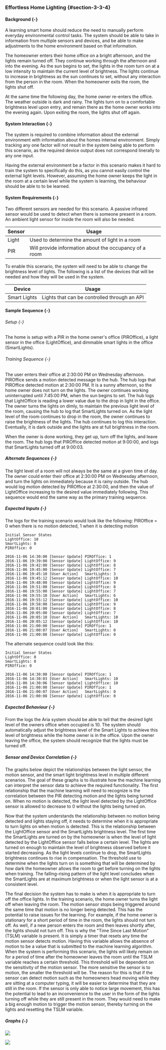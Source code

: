 ### Effortless Home Lighting {#section-3-3-4}

#### Background {-}

A learning smart home should reduce the need to manually perform everyday environmental control 
tasks. The system should be able to take in information from multiple sensors and devices, and be
able to make adjustments to the home environment based on that information. 

The homeowner enters their home office on a bright afternoon, and the lights remain turned off. 
They continue working through the afternoon and into the evening. As the sun begins to set, the lights
in the room turn on at a low intensity to maintain the current level of brightness. The lights continue
to increase in brightness as the sun continues to set, without any interaction from the person in the
room. When the homeowner exits the room, the lights shut off.

At the same time the following day, the home owner re-enters the office. The weather outside is dark
and rainy. The lights turn on to a comfortable brightness level upon entry, and remain there as
the home owner works into the evening again. Upon exiting the room, the lights shut off again.

#### System Interaction {-}

The system is required to combine information about the external environment with information about
the homes internal environment. Simply tracking any one factor will not result in the system 
being able to perform this scenario, as the required device output does not correspond linerally to
any one input.

Having the external environment be a factor in this scenario makes it hard to train the system 
to specifically do this, as you cannot easily control the external light levels. However, assuming the
home owner keeps the light in the room at a certain level while the system is learning, the behaviour
should be able to to be learned.

#### System Requirements {-}

Two different sensors are needed for this scenario. A passive infrared sensor would be used to detect
when there is someone present in a room. An ambient light sensor for inside the room will also be
needed.

| Sensor         | Usage                                                    |
| -------------- | -------------------------------------------------------- |
| Light          | Used to determine the amount of light in a room          |
| PIR            | Will provide information about the occupancy of a room   |

To enable this scenario, the system will need to be able to change the brightness level of lights.
The following is a list of the devices that will be needed and how they will be used in the system.

| Device                | Usage                                           |
| --------------------- | ----------------------------------------------- |
| Smart Lights          | Lights that can be controlled through an API    |


#### Sample Sequence {-}

###### Setup {-}

The home is setup with a PIR in the home owner's office (PIROffice), a light sensor in the office 
(LightOffice), and dimmable smart lights in the office (SmartLights).

###### Training Sequence {-}

The user enters their office at 2:30:00 PM on Wednesday afternoon. PIROffice sends a motion detected 
message to the hub. The hub logs that PIROffice detected motion at 2:30:00 PM. It is a sunny afternoon,
so the home owner does not turn on the lights. The owner continues working uninterrupted until 
7:45:00 PM, when the sun begins to set. The hub logs that LightOffice is reading a lower value due to
the drop in light in the office. The owner turns the lights on dimly, to maintain the previous light
level of the room, causing the hub to log that SmartLights turned on. As the light level of the room
continues to drop in the room, the owner continues to raise the brightness of the lights. The hub
continues to log this interaction. Eventually, it is dark outside and the lights are at full 
brightness in the room. 

When the owner is done working, they get up, turn off the lights, and leave the room. The hub logs
that PIROffice detected motion at 9:00:00, and logs that SmartLights turned off at 9:00:03.
  

##### Alternate Sequences {-}

The light level of a room will not always be the same at a given time of day. The owner could enter
their office at 2:30:00 PM on Wednesday afternoon, and turn the lights on immediately because it is
rainy outside. The hub would log motion detected by PIROffice at 2:30:00, and then the value of
LightOffice increasing to the desired value immediately following. This sequence would end the same
way as the primary training sequence. 

##### Expected Inputs {-}

The logs for the training scenario would look like the following:
PIROffice = 0 when there is no motion detected, 1 when it is detecting motion
```
Initial Sensor States
LightOffice: 10
SmartLights: 0
PIROffice: 0
```
```
2016-11-06 14:30:00 [Sensor Update] PIROffice: 1
2016-11-06 19:39:00 [Sensor Update] LightOffice: 9
2016-11-06 19:42:00 [Sensor Update] LightOffice: 8
2016-11-06 19:45:00 [Sensor Update] LightOffice: 7
2016-11-06 19:45:10 [User Action]   SmartLights: 3
2016-11-06 19:45:12 [Sensor Update] LightOffice: 10
2016-11-06 19:48:00 [Sensor Update] LightOffice: 9
2016-11-06 19:51:00 [Sensor Update] LightOffice: 8
2016-11-06 19:55:00 [Sensor Update] LightOffice: 7
2016-11-06 19:55:10 [User Action]   SmartLights: 6
2016-11-06 19:55:12 [Sensor Update] LightOffice: 10
2016-11-06 19:58:00 [Sensor Update] LightOffice: 9
2016-11-06 20:01:00 [Sensor Update] LightOffice: 8
2016-11-06 20:05:00 [Sensor Update] LightOffice: 7
2016-11-06 20:05:10 [User Action]   SmartLights: 10
2016-11-06 20:05:12 [Sensor Update] LightOffice: 10
2016-11-06 21:00:00 [Sensor Update] PIROffice: 1
2016-11-06 21:00:07 [User Action]   SmartLights: 0
2016-11-06 21:00:08 [Sensor Update] LightOffice: 0
```

The alternate sequence could look like this:

```
Initial Sensor States
LightOffice: 0
SmartLights: 0
PIROffice: 0
```
```
2016-11-06 14:30:00 [Sensor Update] PIROffice: 1
2016-11-06 14:30:03 [User Action]   SmartLights: 10
2016-11-06 14:30:06 [Sensor Update] LightOffice: 10
2016-11-06 21:00:00 [Sensor Update] PIROffice: 1
2016-11-06 21:00:07 [User Action]   SmartLights: 0
2016-11-06 21:00:08 [Sensor Update] LightOffice: 0
```

##### Expected Behaviour {-}

From the logs the Aria system should be able to tell that the desired light level of the owners 
office when occupied is 10. The system should automatically adjust the brightness level of the Smart
Lights to achieve this level of brightness while the home owner is in the office. Upon the owner
leaving the office, the system should recognize that the lights must be turned off. 

##### Sensor and Device Correlation {-}

The graphs below depict the relationships between the light sensor, the motion sensor, and the smart
light brightness level in multiple different scenarios. The goal of these graphs is to illustrate
how the machine learning can interpret the sensor data to achieve the required functionality. The
first relationship that the machine learning will need to recognize is the correlation between the PIR
detecting motion and the lights being turned on. When no motion is detected, the light level detected
by the LightOffice sensor is allowed to decrease to 0 without the lights being turned on.

Now that the system understands the relationship between no motion being detected and lights staying
off, it needs to determine when it is appropriate to turn lights on when motion is detected. This is
the relationship between the LightOffice sensor and the SmartLights brightness level. The first time
the SmartLights are turned on by the homeowner is when the level of light detected by the LightOffice
sensor falls below a certain level. The lights are turned on enough to maintain the level of
brightness observed before it started decreasing. As the light levels continue to drop, the
SmartLights brightness continues to rise in compensation. The threshold use to determine when the
lights turn on is something that will be determined by how dark the homeowner allows the room to get
before turning on the lights when training. The falling-rising pattern of the light level concludes
when the SmartLights are at maximum brightness or when the light sensor is at a consistent level.

The final decision the system has to make is when it is appropriate to turn off the office lights.
In the training scenario, the home owner turns the light off when leaving the room. The motion
sensor stops being triggered around the same time that motion is no longer being detected. This has
the potential to raise issues for the learning. For example, if the home owner is stationary for a
short period of time in the room, the lights should not turn off. As well, if a new person enters
the room and then leaves shortly after, the lights should not turn off. This is why the "Time Since
Last Motion" (TSLM) variable is present. It is simply a timer that resets any time the motion sensor
detects motion. Having this variable allows the absence of motion to be a value that is submitted
to the machine learning algorithm. When the system is performing this scenario, the lights will
likely remain on for a period of time after the homeowner leaves the room until the TSLM variable
reaches a certain threshold. This threshold will be dependent on the sensitivity of the motion
sensor. The more sensitive the sensor is to motion, the smaller the threshold will be. The reason
for this is that if the sensor can detect motion such as the homeowners head moving while they are
sitting at a computer typing, it will be easier to determine that they are still in the room. If
the sensor is only able to notice large movement, this has the potential to lead to an
inconvenience to the user in the form of the lights turning off while they are still present in
the room. They would need to make a big enough motion to trigger the motion sensor, thereby
turning on the lights and resetting the TSLM variable.

##### Graphs {-}

![](./images/Scenario-NoActivity.png)

![](./images/Scenario-OfficeActivity.png)

